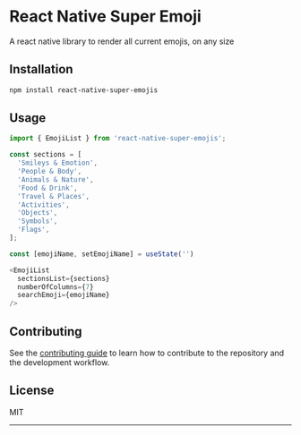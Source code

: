# React Native Super Emoji

A react native library to render all current emojis, on any size

## Installation

```sh
npm install react-native-super-emojis
```

## Usage

```js
import { EmojiList } from 'react-native-super-emojis';

const sections = [
  'Smileys & Emotion',
  'People & Body',
  'Animals & Nature',
  'Food & Drink',
  'Travel & Places',
  'Activities',
  'Objects',
  'Symbols',
  'Flags',
];

const [emojiName, setEmojiName] = useState('')

<EmojiList
  sectionsList={sections}
  numberOfColumns={7}
  searchEmoji={emojiName}
/>

```

## Contributing

See the [contributing guide](CONTRIBUTING.md) to learn how to contribute to the repository and the development workflow.

## License

MIT

---
